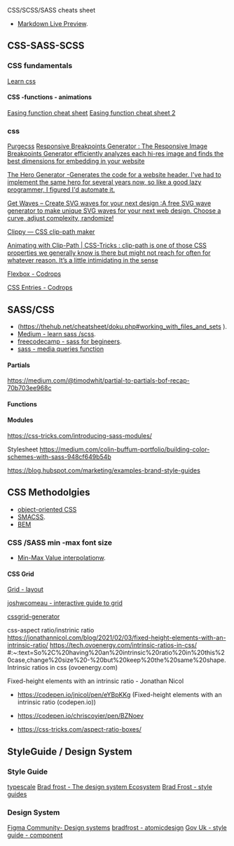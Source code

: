 CSS/SCSS/SASS cheats sheet
* [Markdown Live Preview](https://markdownlivepreview.com/).


## CSS-SASS-SCSS

### CSS fundamentals
[Learn css](https://web.dev/learn/css/)

#### CSS -functions - animations
[Easing function cheat sheet](https://easings.net/)
[Easing function cheat sheet 2](https://easings.net/#easeInOutCubic)



### css

[Purgecss](https://purgecss.com/getting-started.html) 
[Responsive Breakpoints Generator : The Responsive Image Breakpoints Generator efficiently analyzes each hi-res image and finds the best dimensions for embedding in your website](https://www.responsivebreakpoints.com/)


[The Hero Generator -Generates the code for a website header. I've had to implement the same hero for several years now, so like a good lazy programmer, I figured I'd automate it.](https://hero-generator.netlify.app/)


[Get Waves – Create SVG waves for your next design :A free SVG wave generator to make unique SVG waves for your next web design. Choose a curve, adjust complexity, randomize!](https://getwaves.io/)


[Clippy — CSS clip-path maker](https://bennettfeely.com/clippy/)


[Animating with Clip-Path | CSS-Tricks : clip-path is one of those CSS properties we generally know is there but might not reach for often for whatever reason. It’s a little intimidating in the sense](https://css-tricks.com/animating-with-clip-path/)


[Flexbox - Codrops](https://tympanus.net/codrops/css_reference/flexbox/)

[CSS Entries - Codrops](https://tympanus.net/codrops/css_reference/)

## SASS/CSS
* (https://thehub.net/cheatsheet/doku.php#working_with_files_and_sets ).
* [Medium  - learn sass /scss](https://medium.com/swlh/learn-the-scss-sass-basics-in-5-minutes-73002653b443).
* [freecodecamp - sass for begineers](https://www.freecodecamp.org/news/the-beginners-guide-to-sass/).
* [sass - media queries function](https://github.com/sass-mq/sass-mq)

#### Partials
https://medium.com/@timodwhit/partial-to-partials-bof-recap-70b703ee968c

####  Functions

####  Modules
https://css-tricks.com/introducing-sass-modules/ 



Stylesheet
https://medium.com/colin-buffum-portfolio/building-color-schemes-with-sass-948cf649b54b 

https://blog.hubspot.com/marketing/examples-brand-style-guides




## CSS Methodolgies
* [object-oriented CSS](http://oocss.org/)
* [SMACSS](https://smacss.com/book/type-layout/).
* [BEM](https://csswizardry.com/2013/01/mindbemding-getting-your-head-round-bem-syntax/)

### CSS /SASS min -max font size
* [Min-Max Value interpolationw](https://min-max-calculator.9elements.com/).

#### CSS Grid
[Grid - layout](https://grid.layoutit.com/) 

[joshwcomeau - interactive guide to grid ](https://www.joshwcomeau.com/css/interactive-guide-to-grid/) 

[cssgrid-generator](https://cssgrid-generator.netlify.app/ )



 


css-aspect ratio/instrinic ratio
https://jonathannicol.com/blog/2021/02/03/fixed-height-elements-with-an-intrinsic-ratio/
https://tech.ovoenergy.com/intrinsic-ratios-in-css/ #:~:text=So%2C%20having%20an%20intrinsic%20ratio%20in%20this%20case,change%20size%20-%20but%20keep%20the%20same%20shape. 
Intrinsic ratios in css (ovoenergy.com) 



Fixed-height elements with an intrinsic ratio - Jonathan Nicol 
- https://codepen.io/jnicol/pen/eYBpKKg (Fixed-height elements with an intrinsic ratio (codepen.io))

- https://codepen.io/chriscoyier/pen/BZNoev 
- https://css-tricks.com/aspect-ratio-boxes/ 


## StyleGuide / Design System

### Style Guide
[typescale](https://typescale.com/)
[Brad frost - The design system Ecosystem](https://bradfrost.com/blog/post/the-design-system-ecosystem/)
[Brad Frost - style guides](https://bradfrost.com/blog/post/style-guides/)

### Design System 
[Figma Community- Design systems](https://www.designsystems.com/open-design-systems/)
[bradfrost - atomicdesign](https://atomicdesign.bradfrost.com/chapter-1/)
[Gov Uk - style guide - component](https://design-system.service.gov.uk/styles/typography/)
